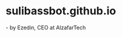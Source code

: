 # sulibassbot.github.io
<head>
<script src="https://cdn.botpress.cloud/webchat/v0/inject.js"></script>
<script src="https://mediafiles.botpress.cloud/09246236-17bf-46ce-bd4d-f0b63aa9ac32/webchat/config.js" defer></script>  
</head>
  - by Ezedin, CEO at AlzafarTech
